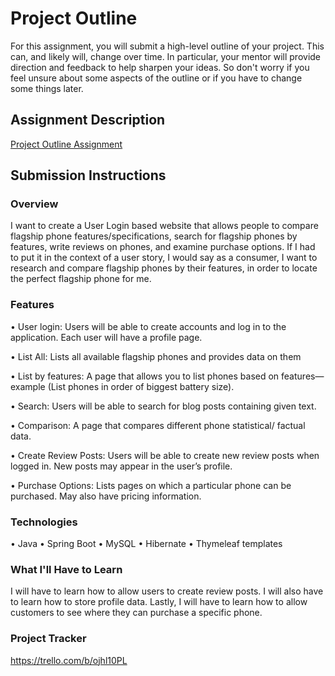 # Project Outline
For this assignment, you will submit a high-level outline of your project. This can, and likely will, change over time. In particular, your mentor will provide direction and feedback to help sharpen your ideas. So don't worry if you feel unsure about some aspects of the outline or if you have to change some things later.

## Assignment Description
[Project Outline Assignment](https://education.launchcode.org/liftoff/modules/assignments/project-outline)

## Submission Instructions

### Overview

I want to create a User Login based website that allows people to compare flagship phone features/specifications, search for flagship phones by features, write reviews on phones, and examine purchase options. If I had to put it in the context of a user story, I would say as a consumer, I want to research and compare flagship phones by their features, in order to locate the perfect flagship phone for me.

### Features

•	User login: Users will be able to create accounts and log in to the application. Each user will have a profile page.

•	List All: Lists all available flagship phones and provides data on them

•	List by features: A page that allows you to list phones based on features—example (List phones in order of biggest battery size).

•	Search: Users will be able to search for blog posts containing given text.

•	Comparison: A page that compares different phone statistical/ factual data.

•	Create Review Posts: Users will be able to create new review posts when logged in. New posts may appear in the user’s profile.

•	Purchase Options: Lists pages on which a particular phone can be purchased. May also have pricing information.

### Technologies

•	Java
•	Spring Boot
•	MySQL
•	Hibernate
•	Thymeleaf templates

### What I'll Have to Learn

I will have to learn how to allow users to create review posts.	
I will also have to learn how to store profile data.
Lastly, I will have to learn how to allow customers to see where they can purchase a specific phone.

### Project Tracker

https://trello.com/b/ojhl10PL
